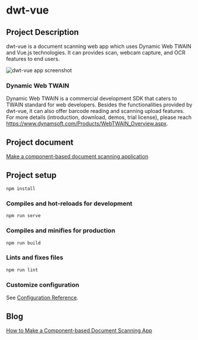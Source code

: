 # dwt-vue

## Project Description

dwt-vue is a document scanning web app which uses Dynamic Web TWAIN and Vue.js technologies. It can provides scan, webcam capture, and OCR features to end users. 

![dwt-vue app screenshot](https://www.dynamsoft.com/codepool/wp-content/uploads/2020/09/component_dwt-final_deliverable-1000x494.png)

### Dynamic Web TWAIN

Dynamic Web TWAIN is a commercial development SDK that caters to TWAIN standard for web developers. Besides the functionalities provided by dwt-vue, it can also offer barcode reading and scanning upload features. For more details (introduction, download, demos, trial license), please reach https://www.dynamsoft.com/Products/WebTWAIN_Overview.aspx.

## Project document

[Make a component-based document scanning application](https://www.dynamsoft.com/codepool/vue-document-scanning-app.html)

## Project setup
```
npm install
```

### Compiles and hot-reloads for development
```
npm run serve
```

### Compiles and minifies for production
```
npm run build
```

### Lints and fixes files
```
npm run lint
```

### Customize configuration
See [Configuration Reference](https://cli.vuejs.org/config/).

## Blog
[How to Make a Component-based Document Scanning App](https://www.dynamsoft.com/codepool/vue-document-scanning-app.html)
